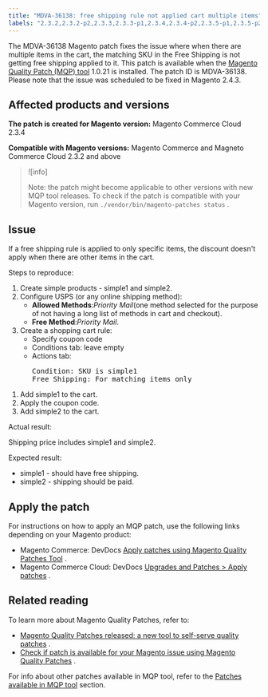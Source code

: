 ```yaml
---
title: "MDVA-36138: free shipping rule not applied cart multiple items"
labels: "2.3.2,2.3.2-p2,2.3.3,2.3.3-p1,2.3.4,2.3.4-p2,2.3.5-p1,2.3.5-p2,2.3.6,2.3.6-p1,2.4.0,2.4.0-p1,2.4.1,2.4.1-p1,2.4.2,MQP 1.0.21,MQP patches,Magento Commerce,Magento Commerce Cloud,cart_rules,coupon,price,shipping,support tools"
---
```


The MDVA-36138 Magento patch fixes the issue where when there are multiple items in the cart, the matching SKU in the Free Shipping is not getting free shipping applied to it. This patch is available when the [Magento Quality Patch (MQP) tool](https://support.magento.com/hc/en-us/articles/360047139492) 1.0.21 is installed. The patch ID is MDVA-36138. Please note that the issue was scheduled to be fixed in Magento 2.4.3.

## Affected products and versions

 **The patch is created for Magento version:** Magento Commerce Cloud 2.3.4

 **Compatible with Magento versions:** Magento Commerce and Magneto Commerce Cloud 2.3.2 and above

>![info]
>
>Note: the patch might become applicable to other versions with new MQP tool releases. To check if the patch is compatible with your Magento version, run `./vendor/bin/magento-patches status` .

## Issue

If a free shipping rule is applied to only specific items, the discount doesn't apply when there are other items in the cart.

 <span class="wysiwyg-underline">Steps to reproduce:</span> 

<ol><li>Create simple products - simple1 and simple2.</li><li>Configure USPS (or any online shipping method):<ul>
<li>
<strong>Allowed Methods</strong>:<em>Priority Mail</em>(one method selected for the purpose of not having a long list of methods in cart and checkout).</li>
<li>
<strong>Free Method</strong>:<em>Priority Mail</em>.</li>
</ul>
</li><li>Create a shopping cart rule:<ul>
<li>Specify coupon code</li>
<li>Conditions tab: leave empty</li>
<li>Actions tab:<div>
<div>
<pre>Condition: SKU is simple1
Free Shipping: For matching items only</pre>
</div>
</div>
</li>
</ul>
</li></ol>

1. Add simple1 to the cart.
1. Apply the coupon code.
1. Add simple2 to the cart.

 <span class="wysiwyg-underline">Actual result:</span> 

Shipping price includes simple1 and simple2.

 <span class="wysiwyg-underline">Expected result:</span> 

* simple1 - should have free shipping.
* simple2 - shipping should be paid.

## Apply the patch

For instructions on how to apply an MQP patch, use the following links depending on your Magento product:

* Magento Commerce: DevDocs [Apply patches using Magento Quality Patches Tool](https://devdocs.magento.com/guides/v2.4/comp-mgr/patching/mqp.html) .
* Magento Commerce Cloud: DevDocs [Upgrades and Patches > Apply patches](https://devdocs.magento.com/cloud/project/project-patch.html) .

## Related reading

To learn more about Magento Quality Patches, refer to:

* [Magento Quality Patches released: a new tool to self-serve quality patches](https://support.magento.com/hc/en-us/articles/360047139492) .
* [Check if patch is available for your Magento issue using Magento Quality Patches](https://support.magento.com/hc/en-us/articles/360047125252) .

For info about other patches available in MQP tool, refer to the [Patches available in MQP tool](https://support.magento.com/hc/en-us/sections/360010506631-Patches-available-in-MQP-tool-) section.